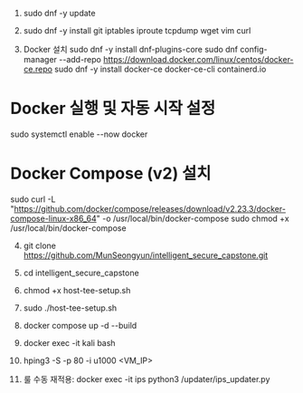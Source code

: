1. sudo dnf -y update
2. sudo dnf -y install git iptables iproute tcpdump wget vim curl

  
4. Docker 설치
sudo dnf -y install dnf-plugins-core
sudo dnf config-manager --add-repo https://download.docker.com/linux/centos/docker-ce.repo
sudo dnf -y install docker-ce docker-ce-cli containerd.io

# Docker 실행 및 자동 시작 설정
sudo systemctl enable --now docker

# Docker Compose (v2) 설치
sudo curl -L "https://github.com/docker/compose/releases/download/v2.23.3/docker-compose-linux-x86_64" -o /usr/local/bin/docker-compose
sudo chmod +x /usr/local/bin/docker-compose


4. git clone https://github.com/MunSeongyun/intelligent_secure_capstone.git
5. cd intelligent_secure_capstone
6. chmod +x host-tee-setup.sh
7. sudo ./host-tee-setup.sh

8. docker compose up -d --build
9. docker exec -it kali bash
10. hping3 -S -p 80 -i u1000 <VM_IP>

11. 룰 수동 재적용: docker exec -it ips python3 /updater/ips_updater.py
